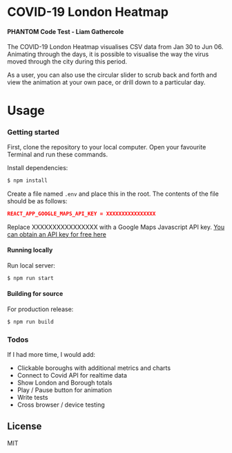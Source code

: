 # COVID-19 London Heatmap

#### PHANTOM Code Test - Liam Gathercole

The COVID-19 London Heatmap visualises CSV data from Jan 30 to Jun 06. Animating through the days, it is possible to visualise the way the virus moved through the city during this period.

As a user, you can also use the circular slider to scrub back and forth and view the animation at your own pace, or drill down to a particular day.

# Usage

### Getting started

First, clone the repository to your local computer.
Open your favourite Terminal and run these commands.

Install dependencies:

```sh
$ npm install
```

Create a file named `.env` and place this in the root.
The contents of the file should be as follows:

```json
REACT_APP_GOOGLE_MAPS_API_KEY = XXXXXXXXXXXXXXXX
```

Replace XXXXXXXXXXXXXXXX with a Google Maps Javascript API key.
[You can obtain an API key for free here](https://developers.google.com/maps/documentation/embed/get-api-key)

#### Running locally

Run local server:

```sh
$ npm run start
```

#### Building for source

For production release:

```sh
$ npm run build
```

### Todos

If I had more time, I would add:

- Clickable boroughs with additional metrics and charts
- Connect to Covid API for realtime data
- Show London and Borough totals
- Play / Pause button for animation
- Write tests
- Cross browser / device testing

## License

MIT
